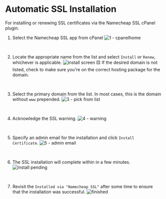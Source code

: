 # Automatic SSL Installation
For installing or renewing SSL certificates via the Namecheap SSL cPanel plugin.

1. Select the Namecheap SSL app from cPanel
![1 - cpanelhome](https://user-images.githubusercontent.com/6568643/206921495-a3569be5-76ab-4cd2-9800-a6628972c6af.png)  
<br>

2. Locate the appropriate name from the list and select `Install` or `Renew`, whichever is applicable.
![install screen](https://user-images.githubusercontent.com/6568643/206922392-8a58a234-9b20-4cd7-a47c-a113ea1665f2.png)
🟨 If the desired domain is not listed, check to make sure you're on the correct hosting package for the domain.  
<br>

3. Select the primary domain from the list. In most cases, this is the domain without `www` prepended.
![3 - pick from list](https://user-images.githubusercontent.com/6568643/206922432-2df47a59-e5ee-4161-afee-33ec4570d5b1.png)
<br>

4. Acknowledge the SSL warning. 
![4 - warning](https://user-images.githubusercontent.com/6568643/206921548-61953387-be17-489a-ac18-d967f8b69b7f.png)
<br>

5. Specify an admin email for the installation and click `Install Certificate`.
![5 - admin email](https://user-images.githubusercontent.com/6568643/206921550-18a84365-da7b-4cff-ac45-8fad1c44139c.png)
<br>

6. The SSL installation will complete within in a few minutes.
![install pending](https://user-images.githubusercontent.com/6568643/206922353-9d6a49f8-2476-4b66-b97d-1ab57addd480.png)
<br>

7. Revisit the `Installed via "Namecheap SSL"` after some time to ensure that the installation was successful.
![finished](https://user-images.githubusercontent.com/6568643/206922579-5ffbac94-2061-4b19-b469-338a88221de4.png)
<br>

